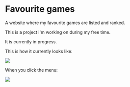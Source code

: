 # Favourite games
A website where my favourite games are listed and ranked.


This is a project i'm working on during my free time.

It is currently in progress.

This is how it currently looks like:

<img src="https://gyazo.com/99885992b76fbd9d948fa926ce8b4754" />

When you click the menu:

<img src="https://gyazo.com/52857faae8c95f1483de645093fa96d4" />
